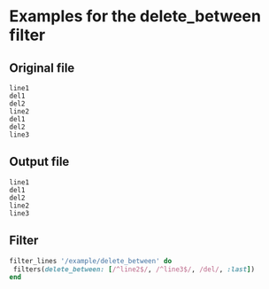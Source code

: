 # Examples for the delete_between filter

## Original file

```text
line1
del1
del2
line2
del1
del2
line3
```

## Output file

```texttext
line1
del1
del2
line2
line3
```

## Filter

```ruby
filter_lines '/example/delete_between' do
 filters(delete_between: [/^line2$/, /^line3$/, /del/, :last])
end
```
